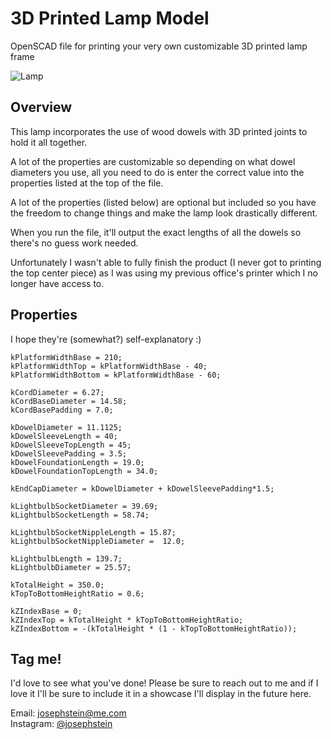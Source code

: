 # 3D Printed Lamp Model

OpenSCAD file for printing your very own customizable 3D printed lamp frame

![Lamp](http://josephstein.com/wp-content/uploads/2017/08/lamp.jpg "Lamp")

## Overview

This lamp incorporates the use of wood dowels with 3D printed joints to hold it all together. 

A lot of the properties are customizable so depending on what dowel diameters you use, all you need to do is enter the correct value into the properties listed at the top of the file.

A lot of the properties (listed below) are optional but included so you have the freedom to change things and make the lamp look drastically different.

When you run the file, it'll output the exact lengths of all the dowels so there's no guess work needed.

Unfortunately I wasn't able to fully finish the product (I never got to printing the top center piece) as I was using my previous office's printer which I no longer have access to.

## Properties

I hope they're (somewhat?) self-explanatory :)

```
kPlatformWidthBase = 210;
kPlatformWidthTop = kPlatformWidthBase - 40;
kPlatformWidthBottom = kPlatformWidthBase - 60;

kCordDiameter = 6.27;
kCordBaseDiameter = 14.58;
kCordBasePadding = 7.0;

kDowelDiameter = 11.1125;
kDowelSleeveLength = 40;
kDowelSleeveTopLength = 45;
kDowelSleevePadding = 3.5;
kDowelFoundationLength = 19.0;
kDowelFoundationTopLength = 34.0;

kEndCapDiameter = kDowelDiameter + kDowelSleevePadding*1.5;

kLightbulbSocketDiameter = 39.69;
kLightbulbSocketLength = 58.74;

kLightbulbSocketNippleLength = 15.87;
kLightbulbSocketNippleDiameter =  12.0;

kLightbulbLength = 139.7;
kLightbulbDiameter = 25.57;

kTotalHeight = 350.0;
kTopToBottomHeightRatio = 0.6;

kZIndexBase = 0;
kZIndexTop = kTotalHeight * kTopToBottomHeightRatio;
kZIndexBottom = -(kTotalHeight * (1 - kTopToBottomHeightRatio));
```

## Tag me!

I'd love to see what you've done! Please be sure to reach out to me and if I love it I'll be sure to include it in a showcase I'll display in the future here.

Email: [josephstein@me.com](mailto:josephstein@me.com)  
Instagram: [@josephstein](https://www.instagram.com/josephstein)


